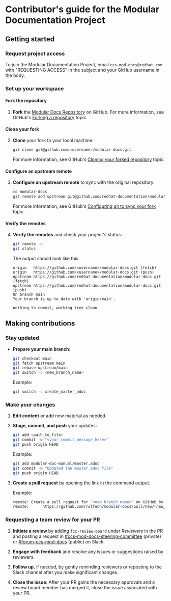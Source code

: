 # Contributor's guide for the Modular Documentation Project

## Getting started

### Request project access

To join the Modular Documentation Project, email `ccs-mod-docs@redhat.com` with "REQUESTING ACCESS" in the subject and your GitHub username in the body.

### Set up your workspace

#### Fork the repository

1. **Fork** the [Modular Docs Repository](https://github.com/redhat-documentation/modular-docs) on GitHub. For more information, see GitHub's [Forking a repository](https://docs.github.com/en/pull-requests/collaborating-with-pull-requests/working-with-forks/fork-a-repo#forking-a-repository) topic.

#### Clone your fork

2. **Clone** your fork to your local machine:

   ```bash
   git clone git@github.com:<username>/modular-docs.git
   ```

   For more information, see GitHub's [Cloning your forked repository](https://docs.github.com/en/pull-requests/collaborating-with-pull-requests/working-with-forks/fork-a-repo#cloning-your-forked-repository) topic.

#### Configure an upstream remote

3. **Configure an upstream remote** to sync with the original repository:

   ```bash
   cd modular-docs
   git remote add upstream git@github.com:redhat-documentation/modular-docs.git
   ```

   For more information, see GitHub's [Configuring git to sync your fork](https://docs.github.com/en/pull-requests/collaborating-with-pull-requests/working-with-forks/fork-a-repo#configuring-git-to-sync-your-fork-with-the-upstream-repository) topic.

#### Verify the remotes

4. **Verify the remotes** and check your project's status:

   ```bash
   git remote -v
   git status
   ```

   The output should look like this:

   ```
   origin	https://github.com/<username>/modular-docs.git (fetch)
   origin	https://github.com/<username>/modular-docs.git (push)
   upstream	https://github.com/redhat-documentation/modular-docs.git (fetch)
   upstream	https://github.com/redhat-documentation/modular-docs.git (push)
   On branch main
   Your branch is up to date with 'origin/main'.

   nothing to commit, working tree clean
   ```

## Making contributions

### Stay updated

* **Prepare your main branch**:

   ```bash
   git checkout main
   git fetch upstream main
   git rebase upstream/main  
   git switch -c <new_branch_name>
   ```

   Example:

   ```bash
   git switch -c create_master_adoc
   ```

### Make your changes

1. **Edit content** or add new material as needed.

2. **Stage, commit, and push** your updates:

   ```bash
   git add <path_to_file>
   git commit -m "<your_commit_message_here>"
   git push origin HEAD
   ```

   Example:

   ```bash
   git add modular-doc-manual/master.adoc
   git commit -m "Updated the master.adoc file"
   git push origin HEAD
   ```

4. **Create a pull request** by opening the link in the command output.

   Example:

   ```bash
   remote: Create a pull request for '<new_branch_name>' on GitHub by visiting:
   remote:      https://github.com/rolfedh/modular-docs/pull/new/<new_branch_name>
   ```

### Requesting a team review for your PR

 1. **Initiate a review** by adding `fcc-review-board` under *Reviewers* in the PR and posting a request in [#ccs-mod-docs-steering-committee](https://redhat.enterprise.slack.com/archives/C04QRCA35K8) (private) or [#forum-ccs-mod-docs](https://redhat.enterprise.slack.com/archives/C04RPJLJJ9E) (public) on Slack.

 2. **Engage with feedback** and resolve any issues or suggestions raised by reviewers.

 3. **Follow up**, if needed, by gently reminding reviewers or reposting to the Slack channel after you make significant changes.

 4. **Close the issue**: After your PR gains the necessary approvals and a review board member has merged it, close the issue associated with your PR.
